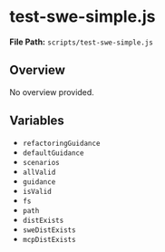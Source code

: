 # test-swe-simple.js

**File Path:** `scripts/test-swe-simple.js`

## Overview

No overview provided.

## Variables

- `refactoringGuidance`
- `defaultGuidance`
- `scenarios`
- `allValid`
- `guidance`
- `isValid`
- `fs`
- `path`
- `distExists`
- `sweDistExists`
- `mcpDistExists`

